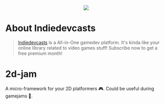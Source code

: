 <p align="center">
    <a href="https://www.indiedevcasts.com" target="_blank">
        <img src="https://avatars2.githubusercontent.com/u/41526426?s=150"/>
    </a>
</p>

# About Indiedevcasts
> <a href="https://www.indiedevcasts.com" target="_blank">Indiedevcasts</a> is a All-in-One gamedev platform. It's kinda like your online library related to video games stuff! Subscribe now to get a free premium month!


# 2d-jam
A micro-framework for your 2D platformers :video_game:. Could be useful during gamejams :honey_pot:.
